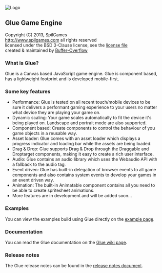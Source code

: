 ![Logo](https://raw.github.com/spilgames/glue/master/img/glue-logo.jpg)
## Glue Game Engine
Copyright (C) 2013, SpilGames  
http://www.spilgames.com
all rights reserved   
licensed under the BSD 3-Clause license, see the [license file](https://github.com/spilgames/5-glue-engine/blob/master/LICENSE)  
created & maintained by [Buffer-Overflow](https://github.com/Buffer-Overflow)  

### What is Glue?
Glue is a Canvas based JavaScript game engine. Glue is component based, has a lightweight footprint and is developed mobile-first.

### Some key features
- Performance: Glue is tested on all recent touch/mobile devices to be sure it delivers a performant gaming experience to your users no matter what device they are playing your game on.
- Dynamic scaling: Your game scales automatically to fit the device it's being played on. Landscape and portrait mode are also supported.
- Component based: Create components to control the behaviour of you game objects in a reusable way.
- Asset loader: Glue comes with an asset loader which displays a progress indicator and loading bar while the assets are being loaded.
- Drag & Drop: Glue supports Drag & Drop through the Draggable and Droptarget components, making it easy to create a rich user interface.
- Audio: Glue contains an audio library which uses the Webaudio API with a fallback to the audio tag.
- Event driven: Glue has built-in delegation of browser events to all game components and also contains system events to develop your games in an event driven way.
- Animation: The built-in Animatable component contains all you need to be able to create spritesheet animations.
- More features are in development and will be added soon...

### Examples
You can view the examples build using Glue directly on the [example page](https://rawgithub.com/spilgames/glue/master/example/index.html).

### Documentation
You can read the Glue documentation on the [Glue wiki page](https://github.com/spilgames/glue/wiki).

### Release notes
The Glue release notes can be found in the [release notes document](https://github.com/spilgames/glue/blob/master/RELEASE.md).
